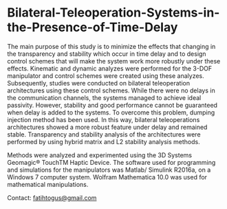 # Bilateral-Teleoperation-Systems-in-the-Presence-of-Time-Delay

The main purpose of this study is to minimize the effects that changing in the transparency and stability which occur in time delay and to design control schemes that will make the system work more robustly under these effects. Kinematic and dynamic analyzes were performed for the 3-DOF manipulator and control schemes were created using these analyzes. Subsequently, studies were conducted on bilateral teleoperation architectures using these control schemes. While there were no delays in the communication channels, the systems managed to achieve ideal passivity. However, stability and good performance cannot be guaranteed when delay is added to the systems. To overcome this problem, dumping injection method has been used. In this way, bilateral teleoperations architectures showed a more robust feature under delay and remained stable. Transparency and stability analysis of the architectures were performed by using hybrid matrix and L2 stability analysis methods.

Methods were analyzed and experimented using the 3D Systems Geomagic® TouchTM Haptic Device. The software used for programming and simulations for the manipulators was Matlab/ Simulink R2016a, on a Windows 7 computer system. Wolfram Mathematica 10.0 was used for mathematical manipulations.

Contact: fatihtogus@gmail.com
